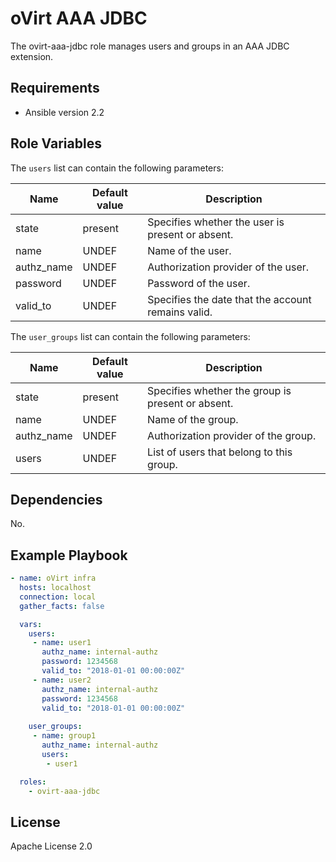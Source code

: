 oVirt AAA JDBC
==============

The ovirt-aaa-jdbc role manages users and groups in an AAA JDBC extension.

Requirements
------------

 * Ansible version 2.2

Role Variables
--------------

The `users` list can contain the following parameters:

| Name          | Default value  | Description                           |
|---------------|----------------|---------------------------------------|
| state         | present        | Specifies whether the user is present or absent. |
| name          | UNDEF          | Name of the user.                      |
| authz_name    | UNDEF          | Authorization provider of the user.    |
| password      | UNDEF          | Password of the user.                  |
| valid_to      | UNDEF          | Specifies the date that the account remains valid. |

The `user_groups` list can contain the following parameters:

| Name          | Default value  | Description                           |
|---------------|----------------|---------------------------------------|
| state         | present        | Specifies whether the group is present or absent. |
| name          | UNDEF          | Name of the group.                     |
| authz_name    | UNDEF          | Authorization provider of the group.   |
| users         | UNDEF          | List of users that belong to this group. |

Dependencies
------------

No.

Example Playbook
----------------

```yaml
- name: oVirt infra
  hosts: localhost
  connection: local
  gather_facts: false

  vars:
    users:
     - name: user1
       authz_name: internal-authz
       password: 1234568
       valid_to: "2018-01-01 00:00:00Z"
     - name: user2
       authz_name: internal-authz
       password: 1234568
       valid_to: "2018-01-01 00:00:00Z"
    
    user_groups:
     - name: group1
       authz_name: internal-authz
       users:
        - user1

  roles:
    - ovirt-aaa-jdbc
```

License
-------

Apache License 2.0
